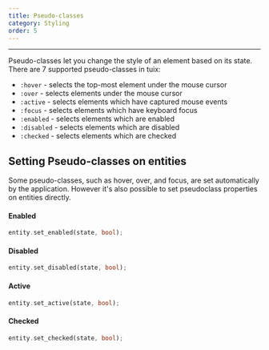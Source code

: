```yaml
---
title: Pseudo-classes
category: Styling
order: 5
---
```

---

Pseudo-classes let you change the style of an element based on its state. There are 7 supported pseudo-classes in tuix:

- `:hover` - selects the top-most element under the mouse cursor
- `:over` - selects elements under the mouse cursor 
- `:active` - selects elements which have captured mouse events
- `:focus` - selects elements which have keyboard focus
- `:enabled` - selects elements which are enabled
- `:disabled` - selects elements which are disabled
- `:checked` - selects elements which are checked

## Setting Pseudo-classes on entities
Some pseudo-classes, such as hover, over, and focus, are set automatically by the application. However it's also possible to set pseudoclass properties on entities directly.

#### Enabled
```rs
entity.set_enabled(state, bool);
```

#### Disabled
```rs
entity.set_disabled(state, bool);
```

#### Active
```rs
entity.set_active(state, bool);
```

#### Checked
```rs
entity.set_checked(state, bool);
```